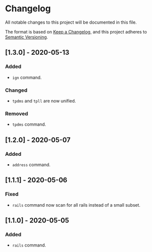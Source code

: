 # Changelog
All notable changes to this project will be documented in this file.

The format is based on [Keep a Changelog](https://keepachangelog.com/en/1.0.0/),
and this project adheres to [Semantic Versioning](https://semver.org/spec/v2.0.0.html).

<!-- ## [Unreleased]

### Added
### Changed
### Deprecated
### Removed
### Fixed
### Security -->

## [1.3.0] - 2020-05-13

### Added

- `ign` command.

### Changed

- `tpdms` and `tpll` are now unified.

### Removed

- `tpdms` command.


## [1.2.0] - 2020-05-07

### Added

- `address` command.
  

## [1.1.1] - 2020-05-06

### Fixed

- `rails` command now scan for all rails instead of a small subset.


## [1.1.0] - 2020-05-05

### Added

- `rails` command.
